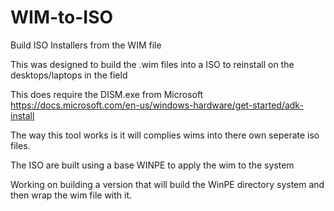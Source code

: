 # WIM-to-ISO
Build ISO Installers from the WIM file

This was designed to build the .wim files into a ISO to reinstall on the desktops/laptops in the field

This does require the DISM.exe from Microsoft https://docs.microsoft.com/en-us/windows-hardware/get-started/adk-install

The way this tool works is it will complies wims into there own seperate iso files.

The ISO are built using a base WINPE to apply the wim to the system

Working on building a version that will build the WinPE directory system and then wrap the wim file with it.
